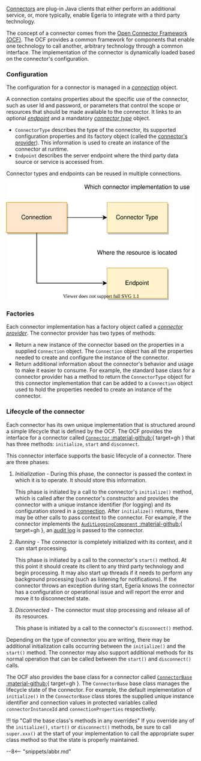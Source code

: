<!-- SPDX-License-Identifier: CC-BY-4.0 -->
<!-- Copyright Contributors to the Egeria project 2020. -->



[Connectors](/concepts/connector) are plug-in Java clients that either perform an additional service, or, more typically, enable Egeria to integrate with a third party technology.

The concept of a connector comes from the [Open Connector Framework (OCF)](/frameworks/ocf/overview). The OCF provides a common framework for components that enable one technology to call another, arbitrary technology through a common interface. The implementation of the connector is dynamically loaded based on the connector's configuration.

### Configuration

The configuration for a connector is managed in a [*connection*](/concepts/connection) object.

A connection contains properties about the specific use of the connector, such as user Id and password, or parameters that control the scope or resources that should be made available to the connector. It links to an optional [*endpoint*](/concepts/endpoint) and a mandatory [*connector type*](/concepts/connector-type) object.

- `ConnectorType` describes the type of the connector, its supported configuration properties and its factory object (called the [connector's provider](/concepts/connector-provider)). This information is used to create an instance of the connector at runtime.
- `Endpoint` describes the server endpoint where the third party data source or service is accessed from.

Connector types and endpoints can be reused in multiple connections.

![Structure of a connection object](/concepts/connection.svg)

### Factories

Each connector implementation has a factory object called a [*connector provider*](/concepts/connector-provider). The connector provider has two types of methods:

- Return a new instance of the connector based on the properties in a supplied `Connection` object. The `Connection` object has all the properties needed to create and configure the instance of the connector.
- Return additional information about the connector's behavior and usage to make it easier to consume. For example, the standard base class for a connector provider has a method to return the `ConnectorType` object for this connector implementation that can be added to a `Connection` object used to hold the properties needed to create an instance of the connector.

### Lifecycle of the connector

Each connector has its own unique implementation that is structured around a simple lifecycle that is defined by the OCF. The OCF provides the interface for a connector called [`Connector` :material-github:](https://github.com/odpi/egeria/blob/master/open-metadata-implementation/frameworks/open-connector-framework/src/main/java/org/odpi/openmetadata/frameworks/connectors/Connector.java){ target=gh } that has three methods: `initialize`, `start` and `disconnect`.

This connector interface supports the basic lifecycle of a connector. There are three phases:

1. *Initialization* - During this phase, the connector is passed the context in which it is to operate. It should store this information.

    This phase is initiated by a call to the connector's `initialize()` method, which is called after the connector's constructor and provides the connector with a unique instance identifier (for logging) and its configuration stored in a [connection](/concepts/connection). After `initialize()` returns, there may be other calls to pass context to the connector. For example, if the connector implements the [`AuditLoggingComponent` :material-github:](https://github.com/odpi/egeria/blob/master/open-metadata-implementation/frameworks/audit-log-framework/src/main/java/org/odpi/openmetadata/frameworks/auditlog/AuditLoggingComponent.java){ target=gh }, an [audit log](/frameworks/alf/overview) is passed to the connector.

2. *Running* - The connector is completely initialized with its context, and it can start processing.

    This phase is initiated by a call to the connector's `start()` method. At this point it should create its client to any third party technology and begin processing. It may also start up threads if it needs to perform any background processing (such as listening for notifications). If the connector throws an exception during start, Egeria knows the connector has a configuration or operational issue and will report the error and move it to disconnected state.

3. *Disconnected* - The connector must stop processing and release all of its resources.

    This phase is initiated by a call to the connector's `disconnect()` method.

Depending on the type of connector you are writing, there may be additional initialization calls occurring between the `initialize()` and the `start()` method. The connector may also support additional methods for its normal operation that can be called between the `start()` and `disconnect()` calls.

The OCF also provides the base class for a connector called [`ConnectorBase` :material-github:](https://github.com/odpi/egeria/blob/master/open-metadata-implementation/frameworks/open-connector-framework/src/main/java/org/odpi/openmetadata/frameworks/connectors/ConnectorBase.java){ target=gh }. The `ConnectorBase` base class manages the lifecycle state of the connector. For example, the default implementation of `initialize()` in the `ConnectorBase` class stores the supplied unique instance identifier and connection values in protected variables called `connectorInstanceId` and `connectionProperties` respectively.

!!! tip "Call the base class's methods in any overrides"
    If you override any of the  `initialize()`, `start()` or `disconnect()` methods, be sure to call `super.xxx()` at the start of your implementation to call the appropriate super class method so that the state is properly maintained.


--8<-- "snippets/abbr.md"
